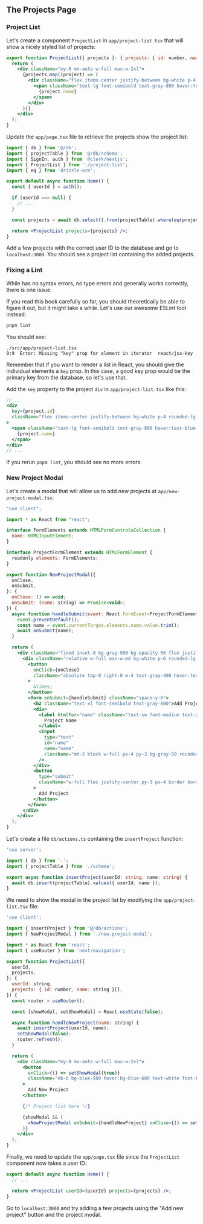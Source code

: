 ## The Projects Page

### Project List

Let's create a component `ProjectList` in `app/project-list.tsx` that will show a nicely styled list of projects:

```jsx
export function ProjectList({ projects }: { projects: { id: number, name: string }[] }) {
  return (
    <div className="my-8 mx-auto w-full max-w-2xl">
      {projects.map((project) => (
        <div className="flex items-center justify-between bg-white p-4 rounded-lg shadow-md mb-4 hover:shadow-lg transition-shadow duration-200 ease-in-out">
          <span className="text-lg font-semibold text-gray-800 hover:text-blue-500 transition-colors duration-150 ease-in-out">
            {project.name}
          </span>
        </div>
      ))}
    </div>
  );
}
```

Update the `app/page.tsx` file to retrieve the projects show the project list:

```jsx
import { db } from '@/db';
import { projectTable } from '@/db/schema';
import { SignIn, auth } from '@clerk/nextjs';
import { ProjectList } from './project-list';
import { eq } from 'drizzle-orm';

export default async function Home() {
  const { userId } = auth();

  if (userId === null) {
    // ...
  }

  const projects = await db.select().from(projectTable).where(eq(projectTable.userId, userId));

  return <ProjectList projects={projects} />;
}
```

Add a few projects with the correct user ID to the database and go to `localhost:3000`.
You should see a project list containing the added projects.

### Fixing a Lint

While has no syntax errors, no type errors and generally works correctly, there is one issue.

If you read this book carefully so far, you should theoretically be able to figure it out, but it might take a while.
Let's use our awesome ESLint tool instead:

```sh
pnpm lint
```

You should see:

```
./src/app/project-list.tsx
9:9  Error: Missing "key" prop for element in iterator  react/jsx-key
```

Remember that if you want to render a list in React, you should give the individual elements a `key` prop.
In this case, a good key prop would be the primary key from the database, so let's use that.

Add the `key` property to the project `div` in `app/project-list.tsx` like this:

```jsx
// ...
<div
  key={project.id}
  className="flex items-center justify-between bg-white p-4 rounded-lg shadow-md mb-4 hover:shadow-lg transition-shadow duration-200 ease-in-out"
>
  <span className="text-lg font-semibold text-gray-800 hover:text-blue-500 transition-colors duration-150 ease-in-out">
    {project.name}
  </span>
</div>
// ...
```

If you rerun `pnpm lint`, you should see no more errors.

### New Project Modal

Let's create a modal that will allow us to add new projects at `app/new-project-modal.tsx`:

```jsx
"use client";

import * as React from "react";

interface FormElements extends HTMLFormControlsCollection {
  name: HTMLInputElement;
}

interface ProjectFormElement extends HTMLFormElement {
  readonly elements: FormElements;
}

export function NewProjectModal({
  onClose,
  onSubmit,
}: {
  onClose: () => void;
  onSubmit: (name: string) => Promise<void>;
}) {
  async function handleSubmit(event: React.FormEvent<ProjectFormElement>) {
    event.preventDefault();
    const name = event.currentTarget.elements.name.value.trim();
    await onSubmit(name);
  }

  return (
    <div className="fixed inset-0 bg-gray-900 bg-opacity-50 flex justify-center items-center px-4">
      <div className="relative w-full max-w-md bg-white p-6 rounded-lg shadow-lg">
        <button
          onClick={onClose}
          className="absolute top-0 right-0 m-4 text-gray-400 hover:text-gray-600 transition duration-150 ease-in-out"
        >
          &times;
        </button>
        <form onSubmit={handleSubmit} className="space-y-6">
          <h2 className="text-xl font-semibold text-gray-800">Add Project</h2>
          <div>
            <label htmlFor="name" className="text-sm font-medium text-gray-600">
              Project Name
            </label>
            <input
              type="text"
              id="name"
              name="name"
              className="mt-2 block w-full px-4 py-3 bg-gray-50 rounded-md border-transparent focus:border-blue-500 focus:ring focus:ring-blue-500 focus:ring-opacity-50"
            />
          </div>
          <button
            type="submit"
            className="w-full flex justify-center py-3 px-4 border border-transparent text-sm font-medium rounded-md text-white bg-gradient-to-r from-blue-500 to-teal-400 hover:from-blue-600 hover:to-teal-500 focus:outline-none focus:ring-2 focus:ring-offset-2 focus:ring-blue-500 transition duration-150 ease-in-out"
          >
            Add Project
          </button>
        </form>
      </div>
    </div>
  );
}
```

Let's create a file `db/actions.ts` containing the `insertProject` function:

```ts
'use server';

import { db } from '.';
import { projectTable } from './schema';

export async function insertProject(userId: string, name: string) {
  await db.insert(projectTable).values({ userId, name });
}
```

We need to show the modal in the project list by modifying the `app/project-list.tsx` file:

```jsx
'use client';

import { insertProject } from '@/db/actions';
import { NewProjectModal } from './new-project-modal';

import * as React from 'react';
import { useRouter } from 'next/navigation';

export function ProjectList({
  userId,
  projects,
}: {
  userId: string,
  projects: { id: number, name: string }[],
}) {
  const router = useRouter();

  const [showModal, setShowModal] = React.useState(false);

  async function handleNewProject(name: string) {
    await insertProject(userId, name);
    setShowModal(false);
    router.refresh();
  }

  return (
    <div className="my-8 mx-auto w-full max-w-2xl">
      <button
        onClick={() => setShowModal(true)}
        className="mb-6 bg-blue-500 hover:bg-blue-600 text-white font-bold py-2 px-4 rounded shadow hover:shadow-md transition duration-200 ease-in-out"
      >
        Add New Project
      </button>

      {/* Project list here */}

      {showModal && (
        <NewProjectModal onSubmit={handleNewProject} onClose={() => setShowModal(true)} />
      )}
    </div>
  );
}
```

Finally, we need to update the `app/page.tsx` file since the `ProjectList` component now takes a user ID:

```jsx
export default async function Home() {
  // ...

  return <ProjectList userId={userId} projects={projects} />;
}
```

Go to `localhost:3000` and try adding a few projects using the "Add new project" button and the project modal.
